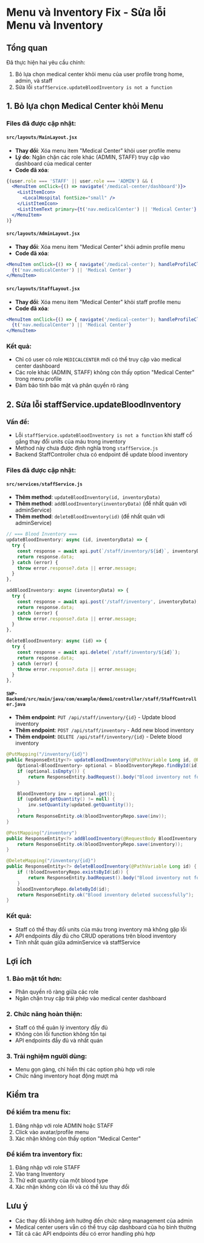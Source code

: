 # Menu và Inventory Fix - Sửa lỗi Menu và Inventory

## Tổng quan
Đã thực hiện hai yêu cầu chính:
1. Bỏ lựa chọn medical center khỏi menu của user profile trong home, admin, và staff
2. Sửa lỗi `staffService.updateBloodInventory is not a function`

## 1. Bỏ lựa chọn Medical Center khỏi Menu

### Files đã được cập nhật:

#### `src/layouts/MainLayout.jsx`
- **Thay đổi**: Xóa menu item "Medical Center" khỏi user profile menu
- **Lý do**: Ngăn chặn các role khác (ADMIN, STAFF) truy cập vào dashboard của medical center
- **Code đã xóa**:
```jsx
{(user.role === 'STAFF' || user.role === 'ADMIN') && (
  <MenuItem onClick={() => navigate('/medical-center/dashboard')}>
    <ListItemIcon>
      <LocalHospital fontSize="small" />
    </ListItemIcon>
    <ListItemText primary={t('nav.medicalCenter') || 'Medical Center'} />
  </MenuItem>
)}
```

#### `src/layouts/AdminLayout.jsx`
- **Thay đổi**: Xóa menu item "Medical Center" khỏi admin profile menu
- **Code đã xóa**:
```jsx
<MenuItem onClick={() => { navigate('/medical-center'); handleProfileClose(); }}>
  {t('nav.medicalCenter') || 'Medical Center'}
</MenuItem>
```

#### `src/layouts/StaffLayout.jsx`
- **Thay đổi**: Xóa menu item "Medical Center" khỏi staff profile menu
- **Code đã xóa**:
```jsx
<MenuItem onClick={() => { navigate('/medical-center'); handleProfileClose(); }}>
  {t('nav.medicalCenter') || 'Medical Center'}
</MenuItem>
```

### Kết quả:
- Chỉ có user có role `MEDICALCENTER` mới có thể truy cập vào medical center dashboard
- Các role khác (ADMIN, STAFF) không còn thấy option "Medical Center" trong menu profile
- Đảm bảo tính bảo mật và phân quyền rõ ràng

## 2. Sửa lỗi staffService.updateBloodInventory

### Vấn đề:
- Lỗi `staffService.updateBloodInventory is not a function` khi staff cố gắng thay đổi units của máu trong inventory
- Method này chưa được định nghĩa trong `staffService.js`
- Backend StaffController chưa có endpoint để update blood inventory

### Files đã được cập nhật:

#### `src/services/staffService.js`
- **Thêm method**: `updateBloodInventory(id, inventoryData)`
- **Thêm method**: `addBloodInventory(inventoryData)` (để nhất quán với adminService)
- **Thêm method**: `deleteBloodInventory(id)` (để nhất quán với adminService)

```javascript
// === Blood Inventory ===
updateBloodInventory: async (id, inventoryData) => {
  try {
    const response = await api.put(`/staff/inventory/${id}`, inventoryData);
    return response.data;
  } catch (error) {
    throw error.response?.data || error.message;
  }
},

addBloodInventory: async (inventoryData) => {
  try {
    const response = await api.post('/staff/inventory', inventoryData);
    return response.data;
  } catch (error) {
    throw error.response?.data || error.message;
  }
},

deleteBloodInventory: async (id) => {
  try {
    const response = await api.delete(`/staff/inventory/${id}`);
    return response.data;
  } catch (error) {
    throw error.response?.data || error.message;
  }
},
```

#### `SWP-Backend/src/main/java/com/example/demo1/controller/staff/StaffController.java`
- **Thêm endpoint**: `PUT /api/staff/inventory/{id}` - Update blood inventory
- **Thêm endpoint**: `POST /api/staff/inventory` - Add new blood inventory
- **Thêm endpoint**: `DELETE /api/staff/inventory/{id}` - Delete blood inventory

```java
@PutMapping("/inventory/{id}")
public ResponseEntity<?> updateBloodInventory(@PathVariable Long id, @RequestBody BloodInventory updated) {
    Optional<BloodInventory> optional = bloodInventoryRepo.findById(id);
    if (optional.isEmpty()) {
        return ResponseEntity.badRequest().body("Blood inventory not found");
    }

    BloodInventory inv = optional.get();
    if (updated.getQuantity() != null) {
        inv.setQuantity(updated.getQuantity());
    }
    return ResponseEntity.ok(bloodInventoryRepo.save(inv));
}

@PostMapping("/inventory")
public ResponseEntity<?> addBloodInventory(@RequestBody BloodInventory inventory) {
    return ResponseEntity.ok(bloodInventoryRepo.save(inventory));
}

@DeleteMapping("/inventory/{id}")
public ResponseEntity<?> deleteBloodInventory(@PathVariable Long id) {
    if (!bloodInventoryRepo.existsById(id)) {
        return ResponseEntity.badRequest().body("Blood inventory not found");
    }
    bloodInventoryRepo.deleteById(id);
    return ResponseEntity.ok("Blood inventory deleted successfully");
}
```

### Kết quả:
- Staff có thể thay đổi units của máu trong inventory mà không gặp lỗi
- API endpoints đầy đủ cho CRUD operations trên blood inventory
- Tính nhất quán giữa adminService và staffService

## Lợi ích

### 1. Bảo mật tốt hơn:
- Phân quyền rõ ràng giữa các role
- Ngăn chặn truy cập trái phép vào medical center dashboard

### 2. Chức năng hoàn thiện:
- Staff có thể quản lý inventory đầy đủ
- Không còn lỗi function không tồn tại
- API endpoints đầy đủ và nhất quán

### 3. Trải nghiệm người dùng:
- Menu gọn gàng, chỉ hiển thị các option phù hợp với role
- Chức năng inventory hoạt động mượt mà

## Kiểm tra

### Để kiểm tra menu fix:
1. Đăng nhập với role ADMIN hoặc STAFF
2. Click vào avatar/profile menu
3. Xác nhận không còn thấy option "Medical Center"

### Để kiểm tra inventory fix:
1. Đăng nhập với role STAFF
2. Vào trang Inventory
3. Thử edit quantity của một blood type
4. Xác nhận không còn lỗi và có thể lưu thay đổi

## Lưu ý

- Các thay đổi không ảnh hưởng đến chức năng management của admin
- Medical center users vẫn có thể truy cập dashboard của họ bình thường
- Tất cả các API endpoints đều có error handling phù hợp 